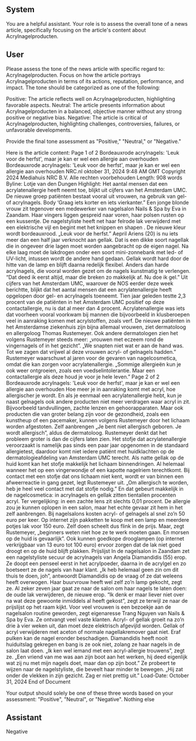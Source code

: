 ## System

You are a helpful assistant. Your role is to assess the overall tone of a news article, specifically focusing on the article's content about Acrylnagelproducten.

## User


Please assess the tone of the news article with specific regard to: Acrylnagelproducten. Focus on how the article portrays Acrylnagelproducten in terms of its actions, reputation, performance, and impact. The tone should be categorized as one of the following:

Positive: The article reflects well on Acrylnagelproducten, highlighting favorable aspects.
Neutral: The article presents information about Acrylnagelproducten in a balanced, objective manner without any strong positive or negative bias.
Negative: The article is critical of Acrylnagelproducten, highlighting challenges, controversies, failures, or unfavorable developments.

Provide the final tone assessment as "Positive," "Neutral," or "Negative."

Here is the article content: Page 1 of 2
Bordeauxrode acrylnagels: 'Leuk voor de herfst', maar je kan er wel een allergie aan overhouden
Bordeauxrode acrylnagels: 'Leuk voor de herfst', maar je kan er wel een 
allergie aan overhouden
NRC.nl
oktober 31, 2024 9:48 AM GMT
Copyright 2024 Mediahuis NRC B.V. Alle rechten voorbehouden
Length: 908 words
Byline: Lotje van den Dungen
Highlight: Het aantal mensen dat een acrylatenallergie heeft neemt toe, blijkt uit cijfers van het Amsterdam UMC. 
De nieuwe groep patiënten bestaat vooral uit vrouwen, na gebruik van gel- of acrylnagels.
Body
‘Graag iets korter en iets vierkanter.” Een jonge blonde vrouw zit tegenover een medewerker van nagelsalon Nails 
& Spa by Eva in Zaandam. Haar vingers liggen gespreid naar voren, haar polsen rusten op een kussentje. De 
nagelstyliste heeft net haar felrode lak verwijderd met een elektrische vijl en begint met het knippen en shapen . 
De nieuwe kleur wordt bordeauxrood. „Leuk voor de herfst.”
Aepril Ariens (20) is nu iets meer dan een half jaar verknocht aan gellak. Dat is een dikke soort nagellak die in 
ongeveer drie lagen moet worden aangebracht op de eigen nagel. Na elke laag moet de lakdrogen onder een soort 
mini-zonnebank met led- of UV-licht, intussen wordt de andere hand gedaan. Gellak wordt hard door de hitte van 
de lamp en blijft daarna redelijk flexibel. Anders dan harde acrylnagels, die vooral worden gezet om de nagels 
kunstmatig te verlengen. “Dat deed ik eerst altijd, maar die breken zo makkelijk af. Nu doe ik gel.”
Uit cijfers van het Amsterdam UMC, waarover de NOS eerder deze week berichtte, blijkt dat het aantal mensen dat 
een acrylatenallergie heeft opgelopen door gel- en acrylnagels toeneemt. Tien jaar geleden testte 2,3 procent 
van de patiënten in het Amsterdam UMC positief op deze contactallergie, nu is dat al meer dan 4 procent.
Acrylatenallergie was iets dat voorheen vooral voorkwam bij mannen die bijvoorbeeld in klusberoepen veel in 
aanraking komen met acrylstoffen, zoals verf. De nieuwe patiënten in het Amsterdamse ziekenhuis zijn bijna 
allemaal vrouwen, ziet dermatoloog en allergoloog Thomas Rustemeyer.
Ook andere dermatologen zien het volgens Rustemeyer steeds meer: „vrouwen met eczeem rond de vingernagels 
of in het gezicht”. „We snapten niet wat er aan de hand was. Tot we zagen dat vrijwel al deze vrouwen acryl- of 
gelnagels hadden.” Rustemeyer waarschuwt al jaren voor de gevaren van nagelcosmetica, omdat die kan zorgen 
voor acrylatenallergie. „Sommige allergieën kun je ook weer ontgroeien, zoals een voedselintolerantie. Maar een 
contactallergie als deze houd je voor je hele leven.”
Page 2 of 2
Bordeauxrode acrylnagels: 'Leuk voor de herfst', maar je kan er wel een allergie aan overhouden
Hoe meer je in aanraking komt met acryl, hoe allergischer je wordt. En als je eenmaal een acrylatenallergie hebt, 
kun je naast gelnagels ook andere producten niet meer verdragen waar acryl in zit. Bijvoorbeeld tandvullingen, 
zachte lenzen en gehoorapparaten. Maar ook producten die van groter belang zijn voor de gezondheid, zoals een 
kunstheup of een pacemaker, kunnen volgens Rustemeyer door het lichaam worden afgestoten.
Zelf aanbrengen
„Je bent niet allergisch geboren. Je wordt allergisch”, aldus de dermatoloog. Rustemeyer denkt dat het probleem 
groter is dan de cijfers laten zien. Het stofje dat acrylatenallergie veroorzaakt is namelijk pas sinds een paar jaar 
opgenomen in de standaard allergietest, daardoor komt niet iedere patiënt met huidklachten op de 
dermatologieafdeling van Amsterdam UMC terecht.
Als natte gellak op de huid komt kan het stofje makkelijk het lichaam binnendringen. Al helemaal wanneer het op 
een vingerwondje of een kapotte nagelriem terechtkomt. Bij contact met een stofje dat ons lichaam niet kent, wordt 
er van binnen een afweerreactie in gang gezet, legt Rustemeyer uit. „Om allergisch te worden, heb je heel veel 
contact met dat stofje nodig.” En dat gebeurt makkelijk in de nagelcosmetica: in acrylnagels en gellak zitten 
tientallen procenten acryl. Ter vergelijking: in een zachte lens zit slechts 0,01 procent.
De allergie zou je kunnen oplopen in een salon, maar het echte gevaar zit hem in het zelf aanbrengen. Bij 
nagelsalons kosten acryl- of gelnagels al snel zo’n 50 euro per keer. Op internet zijn pakketten te koop met een 
lamp en meerdere potjes lak voor 150 euro. Zelf doen scheelt dus flink in de prijs. Maar, zegt Rustemeyer, 
„beginners weten niet hoe ze te werk moeten gaan. En morsen op de huid is gevaarlijk”. Ook kunnen goedkope 
drooglampen (op internet verkrijgbaar van 13 euro tot 100 euro) ervoor zorgen dat de lak niet goed droogt en op de 
huid blijft plakken.
Prijslijst
In de nagelsalon in Zaandam zet een nagelstyliste secuur de acrylnagels van Angela Diamandidis (55) erop. Ze 
doopt een penseel eerst in het acrylpoeder, daarna in de acrylgel en zo boetseert ze de nagels van haar klant. „Ik 
heb helemaal geen zin om dit thuis te doen, joh”, antwoordt Diamandidis op de vraag of ze dat weleens heeft 
overwogen. Haar buurvrouw heeft wel zelf zo’n lamp gekocht, zegt ze. Al zeker zeven jaar gaat ze naar de salon 
om haar nagels te laten doen: de oude lak verwijderen, de nieuwe erop. “Ik denk er maar liever niet over na wat 
deze gewoonte inmiddels al heeft gekost”, zegt ze terwijl ze naar de prijslijst op het raam kijkt.
Voor veel vrouwen is een bezoekje aan de nagelsalon routine geworden, zegt eigenaresse Trang Nguyen van 
Nails & Spa by Eva. Ze ontvangt veel vaste klanten. Acryl- of gellak groeit na zo’n drie à vier weken uit, dan moet 
deze elektrisch afgevijld worden. Gellak of acryl verwijderen met aceton of normale nagellakremover gaat niet. 
Eraf pulken kan de nagel eronder beschadigen.
Diamandidis heeft nooit huiduitslag gekregen en bang is ze ook niet, zolang ze haar nagels in de salon laat doen. 
„Ik ken wel iemand met een acryl-allergie trouwens”, zegt ze. „Een vriend van me was aan zijn boot aan het 
werken, hij deed eigenlijk wat zij nu met mijn nagels doet, maar dan op zijn boot.” Ze probeert te wijzen naar de 
nagelstyliste, die beveelt haar minder te bewegen. „Hij zat onder de vlekken in zijn gezicht. Zag er niet prettig uit.”
Load-Date: October 31, 2024
End of Document

Your output should solely be one of these three words based on your assessment: "Positive", "Neutral", or "Negative". Nothing else
                

## Assistant

Negative

